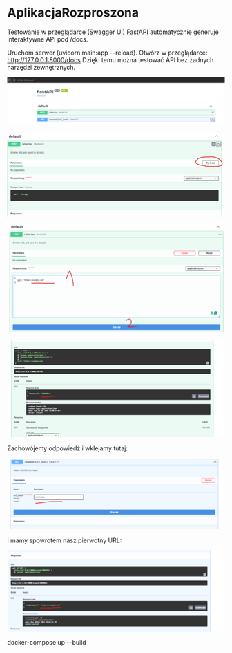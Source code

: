 # AplikacjaRozproszona

Testowanie w przeglądarce (Swagger UI)
FastAPI automatycznie generuje interaktywne API pod /docs.

Uruchom serwer (uvicorn main:app --reload).
Otwórz w przeglądarce:
http://127.0.0.1:8000/docs
Dzięki temu można testować API bez żadnych narzędzi zewnętrznych.

![img.png](img.png)

![img_1.png](img_1.png)

![img_2.png](img_2.png)

![img_3.png](img_3.png)

Zachowójemy odpowiedź i wklejamy tutaj:

![img_4.png](img_4.png)

i mamy spowrotem nasz pierwotny URL:

![img_5.png](img_5.png)


docker-compose up --build

